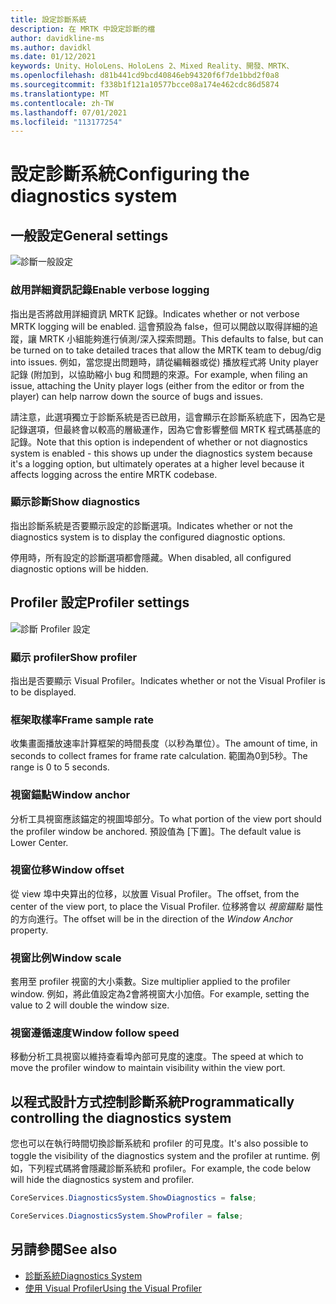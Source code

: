 ```yaml
---
title: 設定診斷系統
description: 在 MRTK 中設定診斷的檔
author: davidkline-ms
ms.author: davidkl
ms.date: 01/12/2021
keywords: Unity、HoloLens、HoloLens 2、Mixed Reality、開發、MRTK、
ms.openlocfilehash: d81b441cd9bcd40846eb94320f6f7de1bbd2f0a8
ms.sourcegitcommit: f338b1f121a10577bcce08a174e462cdc86d5874
ms.translationtype: MT
ms.contentlocale: zh-TW
ms.lasthandoff: 07/01/2021
ms.locfileid: "113177254"
---
```

# <a name="configuring-the-diagnostics-system"></a><span data-ttu-id="88380-104">設定診斷系統</span><span class="sxs-lookup"><span data-stu-id="88380-104">Configuring the diagnostics system</span></span>

## <a name="general-settings"></a><span data-ttu-id="88380-105">一般設定</span><span class="sxs-lookup"><span data-stu-id="88380-105">General settings</span></span>

![診斷一般設定](../images/diagnostics/DiagnosticsGeneralSettings.png)

### <a name="enable-verbose-logging"></a><span data-ttu-id="88380-107">啟用詳細資訊記錄</span><span class="sxs-lookup"><span data-stu-id="88380-107">Enable verbose logging</span></span>

<span data-ttu-id="88380-108">指出是否將啟用詳細資訊 MRTK 記錄。</span><span class="sxs-lookup"><span data-stu-id="88380-108">Indicates whether or not verbose MRTK logging will be enabled.</span></span> <span data-ttu-id="88380-109">這會預設為 false，但可以開啟以取得詳細的追蹤，讓 MRTK 小組能夠進行偵測/深入探索問題。</span><span class="sxs-lookup"><span data-stu-id="88380-109">This defaults to false, but can be turned on to take detailed traces that allow the MRTK team to debug/dig into issues.</span></span> <span data-ttu-id="88380-110">例如，當您提出問題時，請從編輯器或從) 播放程式將 Unity player 記錄 (附加到，以協助縮小 bug 和問題的來源。</span><span class="sxs-lookup"><span data-stu-id="88380-110">For example, when filing an issue, attaching the Unity player logs (either from the editor or from the player) can help narrow down the source of bugs and issues.</span></span>

<span data-ttu-id="88380-111">請注意，此選項獨立于診斷系統是否已啟用，這會顯示在診斷系統底下，因為它是記錄選項，但最終會以較高的層級運作，因為它會影響整個 MRTK 程式碼基底的記錄。</span><span class="sxs-lookup"><span data-stu-id="88380-111">Note that this option is independent of whether or not diagnostics system is enabled - this shows up under the diagnostics system because it's a logging option, but ultimately operates at a higher level because it affects logging across the entire MRTK codebase.</span></span>

### <a name="show-diagnostics"></a><span data-ttu-id="88380-112">顯示診斷</span><span class="sxs-lookup"><span data-stu-id="88380-112">Show diagnostics</span></span>

<span data-ttu-id="88380-113">指出診斷系統是否要顯示設定的診斷選項。</span><span class="sxs-lookup"><span data-stu-id="88380-113">Indicates whether or not the diagnostics system is to display the configured diagnostic options.</span></span>

<span data-ttu-id="88380-114">停用時，所有設定的診斷選項都會隱藏。</span><span class="sxs-lookup"><span data-stu-id="88380-114">When disabled, all configured diagnostic options will be hidden.</span></span>

## <a name="profiler-settings"></a><span data-ttu-id="88380-115">Profiler 設定</span><span class="sxs-lookup"><span data-stu-id="88380-115">Profiler settings</span></span>

![診斷 Profiler 設定](../images/diagnostics/DiagnosticsProfilerSettings.png)

### <a name="show-profiler"></a><span data-ttu-id="88380-117">顯示 profiler</span><span class="sxs-lookup"><span data-stu-id="88380-117">Show profiler</span></span>

<span data-ttu-id="88380-118">指出是否要顯示 Visual Profiler。</span><span class="sxs-lookup"><span data-stu-id="88380-118">Indicates whether or not the Visual Profiler is to be displayed.</span></span>

### <a name="frame-sample-rate"></a><span data-ttu-id="88380-119">框架取樣率</span><span class="sxs-lookup"><span data-stu-id="88380-119">Frame sample rate</span></span>

<span data-ttu-id="88380-120">收集畫面播放速率計算框架的時間長度（以秒為單位）。</span><span class="sxs-lookup"><span data-stu-id="88380-120">The amount of time, in seconds to collect frames for frame rate calculation.</span></span> <span data-ttu-id="88380-121">範圍為0到5秒。</span><span class="sxs-lookup"><span data-stu-id="88380-121">The range is 0 to 5 seconds.</span></span>

### <a name="window-anchor"></a><span data-ttu-id="88380-122">視窗錨點</span><span class="sxs-lookup"><span data-stu-id="88380-122">Window anchor</span></span>

<span data-ttu-id="88380-123">分析工具視窗應該錨定的視圖埠部分。</span><span class="sxs-lookup"><span data-stu-id="88380-123">To what portion of the view port should the profiler window be anchored.</span></span> <span data-ttu-id="88380-124">預設值為 [下置]。</span><span class="sxs-lookup"><span data-stu-id="88380-124">The default value is Lower Center.</span></span>

### <a name="window-offset"></a><span data-ttu-id="88380-125">視窗位移</span><span class="sxs-lookup"><span data-stu-id="88380-125">Window offset</span></span>

<span data-ttu-id="88380-126">從 view 埠中央算出的位移，以放置 Visual Profiler。</span><span class="sxs-lookup"><span data-stu-id="88380-126">The offset, from the center of the view port, to place the Visual Profiler.</span></span> <span data-ttu-id="88380-127">位移將會以 *視窗錨點* 屬性的方向進行。</span><span class="sxs-lookup"><span data-stu-id="88380-127">The offset will be in the direction of the *Window Anchor* property.</span></span>

### <a name="window-scale"></a><span data-ttu-id="88380-128">視窗比例</span><span class="sxs-lookup"><span data-stu-id="88380-128">Window scale</span></span>

<span data-ttu-id="88380-129">套用至 profiler 視窗的大小乘數。</span><span class="sxs-lookup"><span data-stu-id="88380-129">Size multiplier applied to the profiler window.</span></span> <span data-ttu-id="88380-130">例如，將此值設定為2會將視窗大小加倍。</span><span class="sxs-lookup"><span data-stu-id="88380-130">For example, setting the value to 2 will double the window size.</span></span>

### <a name="window-follow-speed"></a><span data-ttu-id="88380-131">視窗遵循速度</span><span class="sxs-lookup"><span data-stu-id="88380-131">Window follow speed</span></span>

<span data-ttu-id="88380-132">移動分析工具視窗以維持查看埠內部可見度的速度。</span><span class="sxs-lookup"><span data-stu-id="88380-132">The speed at which to move the profiler window to maintain visibility within the view port.</span></span>

## <a name="programmatically-controlling-the-diagnostics-system"></a><span data-ttu-id="88380-133">以程式設計方式控制診斷系統</span><span class="sxs-lookup"><span data-stu-id="88380-133">Programmatically controlling the diagnostics system</span></span>

<span data-ttu-id="88380-134">您也可以在執行時間切換診斷系統和 profiler 的可見度。</span><span class="sxs-lookup"><span data-stu-id="88380-134">It's also possible to toggle the visibility of the diagnostics system and the profiler at runtime.</span></span> <span data-ttu-id="88380-135">例如，下列程式碼將會隱藏診斷系統和 profiler。</span><span class="sxs-lookup"><span data-stu-id="88380-135">For example, the code below will hide the diagnostics system and profiler.</span></span>

```c#
CoreServices.DiagnosticsSystem.ShowDiagnostics = false;

CoreServices.DiagnosticsSystem.ShowProfiler = false;
```

## <a name="see-also"></a><span data-ttu-id="88380-136">另請參閱</span><span class="sxs-lookup"><span data-stu-id="88380-136">See also</span></span>

- [<span data-ttu-id="88380-137">診斷系統</span><span class="sxs-lookup"><span data-stu-id="88380-137">Diagnostics System</span></span>](diagnostics-system-getting-started.md)
- [<span data-ttu-id="88380-138">使用 Visual Profiler</span><span class="sxs-lookup"><span data-stu-id="88380-138">Using the Visual Profiler</span></span>](using-visual-profiler.md)
